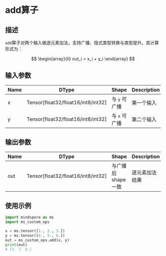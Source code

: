 # add算子

## 描述

`add`算子对两个输入做逐元素加法，支持广播、隐式类型转换与类型提升。其计算形式为：

$$
\begin{array}{ll} 
    out_i = x_i + y_i
\end{array}
$$

## 输入参数

| Name   | DType                                 | Shape                 | Description |
|--------|----------------------------------------|-----------------------|-------------|
| x  | Tensor[float32/float16/int8/int32]                | 与 `y` 可广播     | 第一个输入 |
| y  | Tensor[float32/float16/int8/int32]                | 与 `x` 可广播     | 第二个输入 |

## 输出参数

| Name  | DType                      | Shape                | Description |
|-------|----------------------------|----------------------|-------------|
| out   | Tensor[float32/float16/int8/int32] | 与广播后shape一致     | 逐元素加法结果 |

## 使用示例

```python
import mindspore as ms
import ms_custom_ops

x = ms.tensor([1., 2., 3.])
y = ms.tensor([4., 5., 6.])
out = ms_custom_ops.add(x, y)
print(out)
# [5. 7. 9.]
```
